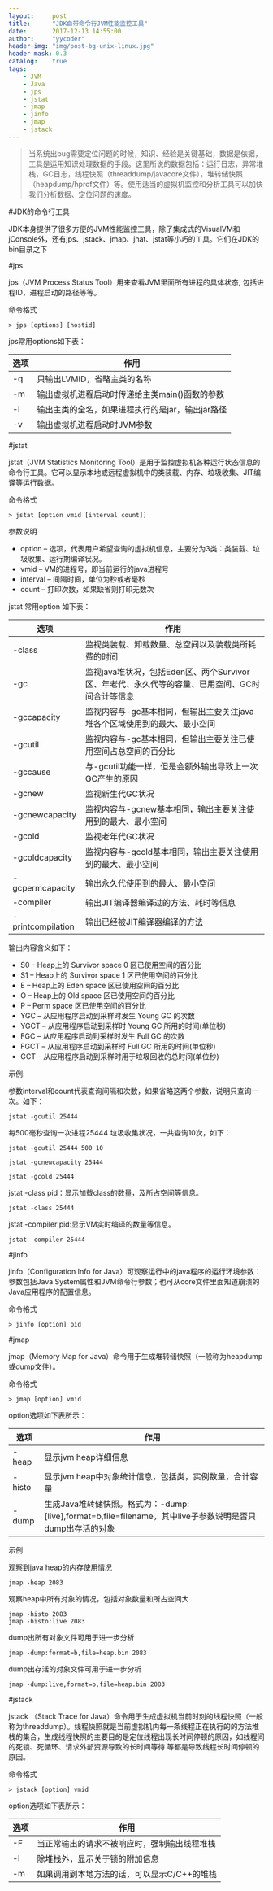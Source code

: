 ```yaml
---
layout:     post
title:      "JDK自带命令行JVM性能监控工具"
date:       2017-12-13 14:55:00
author:     "yycoder"
header-img: "img/post-bg-unix-linux.jpg"
header-mask: 0.3
catalog:    true
tags:
    - JVM
    - Java
    - jps
    - jstat
    - jmap
    - jinfo
    - jmap
    - jstack
---
```


>当系统出bug需要定位问题的时候，知识、经验是关键基础，数据是依据，工具是运用知识处理数据的手段。这里所说的数据包括：运行日志，异常堆栈，GC日志，线程快照（threaddump/javacore文件），堆转储快照（heapdump/hprof文件）等。使用适当的虚拟机监控和分析工具可以加快我们分析数据、定位问题的速度。

#JDK的命令行工具 

JDK本身提供了很多方便的JVM性能监控工具，除了集成式的VisualVM和jConsole外，还有jps、jstack、jmap、jhat、jstat等小巧的工具。它们在JDK的bin目录之下

#jps 

jps（JVM Process Status Tool）用来查看JVM里面所有进程的具体状态, 包括进程ID，进程启动的路径等等。

命令格式

    > jps [options] [hostid]
    
jps常用options如下表：

|选项|作用|
|----|----|
|-q  |只输出LVMID，省略主类的名称|
|-m  |输出虚拟机进程启动时传递给主类main()函数的参数|
|-l  |输出主类的全名，如果进程执行的是jar，输出jar路径|
|-v  |输出虚拟机进程启动时JVM参数|

#jstat

jstat（JVM Statistics Monitoring Tool）是用于监控虚拟机各种运行状态信息的命令行工具。它可以显示本地或远程虚拟机中的类装载、内存、垃圾收集、JIT编译等运行数据。

命令格式

    > jstat [option vmid [interval count]]
    
参数说明

- option – 选项，代表用户希望查询的虚拟机信息，主要分为3类：类装载、垃圾收集、运行期编译状况。
- vmid – VM的进程号，即当前运行的java进程号
- interval – 间隔时间，单位为秒或者毫秒
- count – 打印次数，如果缺省则打印无数次

jstat 常用option 如下表：

|选项|作用|
|----|----|
|-class|监视类装载、卸载数量、总空间以及装载类所耗费的时间
|-gc|监视java堆状况，包括Eden区、两个Survivor区、年老代、永久代等的容量、已用空间、GC时间合计等信息
|-gccapacity|监视内容与-gc基本相同，但输出主要关注java堆各个区域使用到的最大、最小空间
|-gcutil|监视内容与-gc基本相同，但输出主要关注已使用空间占总空间的百分比
|-gccause|与-gcutil功能一样，但是会额外输出导致上一次GC产生的原因
|-gcnew|监视新生代GC状况
|-gcnewcapacity|监视内容与-gcnew基本相同，输出主要关注使用到的最大、最小空间
|-gcold|监视老年代GC状况
|-gcoldcapacity|监视内容与-gcold基本相同，输出主要关注使用到的最大、最小空间
|-gcpermcapacity|输出永久代使用到的最大、最小空间
|-compiler|输出JIT编译器编译过的方法、耗时等信息
|-printcompilation|输出已经被JIT编译器编译的方法

输出内容含义如下： 

- S0 – Heap上的 Survivor space 0 区已使用空间的百分比
- S1 – Heap上的 Survivor space 1 区已使用空间的百分比
- E – Heap上的 Eden space 区已使用空间的百分比
- O – Heap上的 Old space 区已使用空间的百分比
- P – Perm space 区已使用空间的百分比
- YGC – 从应用程序启动到采样时发生 Young GC 的次数
- YGCT – 从应用程序启动到采样时 Young GC 所用的时间(单位秒)
- FGC – 从应用程序启动到采样时发生 Full GC 的次数
- FGCT – 从应用程序启动到采样时 Full GC 所用的时间(单位秒)
- GCT – 从应用程序启动到采样时用于垃圾回收的总时间(单位秒)
    
示例:

参数interval和count代表查询间隔和次数，如果省略这两个参数，说明只查询一次。如下：

    jstat -gcutil 25444

每500毫秒查询一次进程25444 垃圾收集状况，一共查询10次，如下：

    jstat -gcutil 25444 500 10

    jstat -gcnewcapacity 25444 

    jstat -gcold 25444 

jstat -class pid：显示加载class的数量，及所占空间等信息。

    jstat -class 25444 

jstat -compiler pid:显示VM实时编译的数量等信息。

    jstat -compiler 25444 
    
#jinfo

jinfo（Configuration Info for Java）可观察运行中的java程序的运行环境参数：参数包括Java System属性和JVM命令行参数；也可从core文件里面知道崩溃的Java应用程序的配置信息。

命令格式

    > jinfo [option] pid
    
#jmap

jmap（Memory Map for Java）命令用于生成堆转储快照（一般称为heapdump或dump文件）。

命令格式

    > jmap [option] vmid
    
option选项如下表所示：

|选项|作用
|---|---|
|-heap|显示jvm heap详细信息
|-histo|显示jvm heap中对象统计信息，包括类，实例数量，合计容量
|-dump|生成Java堆转储快照。格式为：-dump:[live],format=b,file=filename，其中live子参数说明是否只dump出存活的对象

示例

观察到java heap的内存使用情况

    jmap -heap 2083

观察heap中所有对象的情况，包括对象数量和所占空间大

    jmap -histo 2083 
    jmap -histo:live 2083

dump出所有对象文件可用于进一步分析

    jmap -dump:format=b,file=heap.bin 2083 

dump出存活的对象文件可用于进一步分析

    jmap -dump:live,format=b,file=heap.bin 2083
    
#jstack

jstack （Stack Trace for Java）命令用于生成虚拟机当前时刻的线程快照（一般称为threaddump）。线程快照就是当前虚拟机内每一条线程正在执行的的方法堆栈的集合，生成线程快照的主要目的是定位线程出现长时间停顿的原因，如线程间的死锁、死循环、请求外部资源导致的长时间等待 等都是导致线程长时间停顿的原因。

命令格式

    > jstack [option] vmid
    
option选项如下表所示：


|选项|作用
|---|---|
|-F|当正常输出的请求不被响应时，强制输出线程堆栈
|-l|除堆栈外，显示关于锁的附加信息
|-m|如果调用到本地方法的话，可以显示C/C++的堆栈